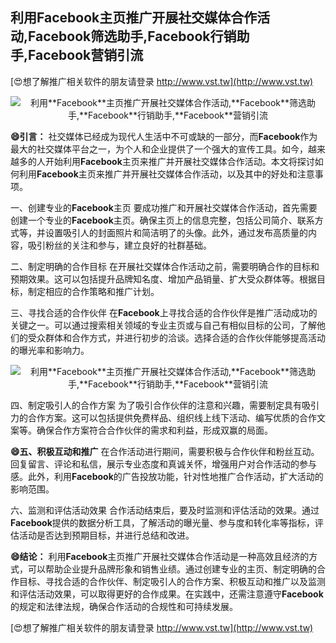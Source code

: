 ## **利用**Facebook**主页推广开展社交媒体合作活动,**Facebook**筛选助手,**Facebook**行销助手,**Facebook**营销引流**

[😍想了解推广相关软件的朋友请登录 http://www.vst.tw](http://www.vst.tw)

 <center><img src="https://vst.tw/MP4/tuiguang/png/4.png" alt="利用**Facebook**主页推广开展社交媒体合作活动,**Facebook**筛选助手,**Facebook**行销助手,**Facebook**营销引流"></center>

**😄引言：**
社交媒体已经成为现代人生活中不可或缺的一部分，而**Facebook**作为最大的社交媒体平台之一，为个人和企业提供了一个强大的宣传工具。如今，越来越多的人开始利用**Facebook**主页来推广并开展社交媒体合作活动。本文将探讨如何利用**Facebook**主页来推广并开展社交媒体合作活动，以及其中的好处和注意事项。

一、创建专业的**Facebook**主页
要成功推广和开展社交媒体合作活动，首先需要创建一个专业的**Facebook**主页。确保主页上的信息完整，包括公司简介、联系方式等，并设置吸引人的封面照片和简洁明了的头像。此外，通过发布高质量的内容，吸引粉丝的关注和参与，建立良好的社群基础。

二、制定明确的合作目标
在开展社交媒体合作活动之前，需要明确合作的目标和预期效果。这可以包括提升品牌知名度、增加产品销量、扩大受众群体等。根据目标，制定相应的合作策略和推广计划。

三、寻找合适的合作伙伴
在**Facebook**上寻找合适的合作伙伴是推广活动成功的关键之一。可以通过搜索相关领域的专业主页或与自己有相似目标的公司，了解他们的受众群体和合作方式，并进行初步的洽谈。选择合适的合作伙伴能够提高活动的曝光率和影响力。

 <center><img src="https://vst.tw/MP4/tuiguang/png/7.png" alt="利用**Facebook**主页推广开展社交媒体合作活动,**Facebook**筛选助手,**Facebook**行销助手,**Facebook**营销引流"></center>

四、制定吸引人的合作方案
为了吸引合作伙伴的注意和兴趣，需要制定具有吸引力的合作方案。这可以包括提供免费样品、组织线上线下活动、编写优质的合作文案等。确保合作方案符合合作伙伴的需求和利益，形成双赢的局面。

**😄五、积极互动和推广**
在合作活动进行期间，需要积极与合作伙伴和粉丝互动。回复留言、评论和私信，展示专业态度和真诚关怀，增强用户对合作活动的参与感。此外，利用**Facebook**的广告投放功能，针对性地推广合作活动，扩大活动的影响范围。

六、监测和评估活动效果
合作活动结束后，要及时监测和评估活动的效果。通过**Facebook**提供的数据分析工具，了解活动的曝光量、参与度和转化率等指标，评估活动是否达到预期目标，并进行总结和改进。

**😄结论：**
利用**Facebook**主页推广开展社交媒体合作活动是一种高效且经济的方式，可以帮助企业提升品牌形象和销售业绩。通过创建专业的主页、制定明确的合作目标、寻找合适的合作伙伴、制定吸引人的合作方案、积极互动和推广以及监测和评估活动效果，可以取得更好的合作成果。在实践中，还需注意遵守**Facebook**的规定和法律法规，确保合作活动的合规性和可持续发展。

[😍想了解推广相关软件的朋友请登录 http://www.vst.tw](http://www.vst.tw)



